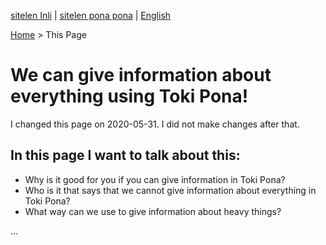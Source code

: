 [sitelen Inli](https://joelthomastr.github.io/tokipona/pana-sona-ale_si) | <span class="spp"><a href="https://joelthomastr.github.io/tokipona/pana-sona-ale_spp">sitelen pona pona</a></span> | [English](https://joelthomastr.github.io/tokipona/pana-sona-ale_en)

[Home](https://joelthomastr.github.io/tokipona) > This Page

# We can give information about everything using Toki Pona!
I changed this page on 2020-05-31. I did not make changes after that.

## In this page I want to talk about this:
- Why is it good for you if you can give information in Toki Pona?
- Who is it that says that we cannot give information about everything in Toki Pona?
- What way can we use to give information about heavy things?

...
